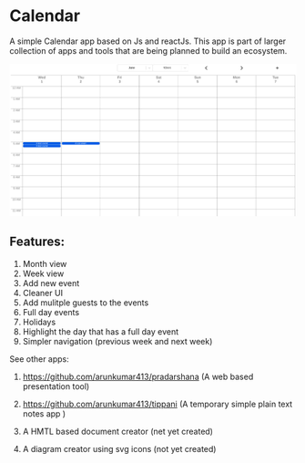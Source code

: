 # Calendar

A simple Calendar app based on Js and reactJs. This app is part of larger collection of apps and tools that are being planned to build an ecosystem.

![Calendar screenshot](./src/screenshots/calendar.png)

## Features:

1. Month view
2. Week view
3. Add new event
4. Cleaner UI
5. Add mulitple guests to the events
6. Full day events
7. Holidays
8. Highlight the day that has a full day event
9. Simpler navigation (previous week and next week)

See other apps:

1. https://github.com/arunkumar413/pradarshana (A web based presentation tool)

2. https://github.com/arunkumar413/tippani (A temporary simple plain text notes app )

3. A HMTL based document creator (net yet created)

4. A diagram creator using svg icons (not yet created)
